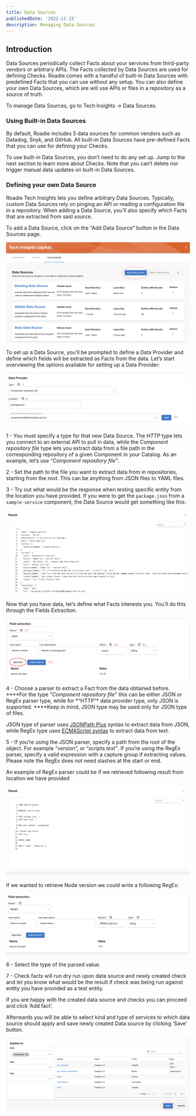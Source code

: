 ```yaml
---
title: Data Sources
publishedDate: '2022-11-15'
description: Managing Data Sources.
---
```


## Introduction

Data Sources periodically collect Facts about your services from third-party vendors or arbitrary APIs. The Facts collected by Data Sources are used for defining Checks. Roadie comes with a handful of built-in Data Sources with predefined Facts that you can use without any setup. You can also define your own Data Sources, which are will use APIs or files in a repository as a source of truth.

To manage Data Sources, go to Tech Insights → Data Sources.

### Using Built-in Data Sources

By default, Roadie includes 5 data sources for common vendors such as Datadog, Snyk, and GitHub. All built-in Data Sources have pre-defined Facts that you can use for defining your Checks.

To use built-in Data Sources, you don’t need to do any set up. Jump to the next section to learn more about Checks. Note that you can’t delete nor trigger manual data updates on built-in Data Sources.

### Defining your own Data Source

Roadie Tech Insights lets you define arbitrary Data Sources. Typically, custom Data Sources rely on pinging an API or reading a configuration file in a repository. When adding a Data Source, you’ll also specify which Facts that are extracted from said source.

To add a Data Source, click on the “Add Data Source” button in the Data Sources page.

![Add Data Source](./data-sources-overview.png)

To set up a Data Source, you’ll be prompted to define a Data Provider and define which fields will be extracted as Facts from the data. Let’s start overviewing the options available for setting up a Data Provider:

![Add Data Provider](./data-provider-step.png)

1 - You must specify a type for that new Data Source. The _HTTP_ type lets you connect to an external API to pull in data, while the _Component repository file_ type lets you extract data from a file path in the corresponding repository of a given Component in your Catalog. As an example, let’s use “_Component repository file”_.

2 - Set the path to the file you want to extract data from in repositories, starting from the root. This can be anything from JSON files to YAML files.

3 - Try out what would be the response when testing specific entity from the location you have provided. If you were to get the `package.json` from a `sample-service` component, the Data Source would get something like this:

![Dry run](./dry-run-result.png)

Now that you have data, let’s define what Facts interests you. You’ll do this through the Fields Extraction.

![Fields extraction](./field-extraction.png)

4 - Choose a parser to extract a Fact from the data obtained before. \****For the type “*Component repository file” this* can be either JSON or RegEx parser type, while for *“HTTP”\* data provider type, only JSON is supported. \*\***Keep in mind, JSON type may be used only for JSON type of files.

JSON type of parser uses [JSONPath Plus](https://jsonpath-plus.github.io/JSONPath/docs/ts/) syntax to extract data from JSON, while RegEx type uses [ECMAScript syntax](https://developer.mozilla.org/en-US/docs/Web/JavaScript/Guide/Regular_Expressions) to extract data from text.

5 - If you’re using the JSON parser, specify a path from the root of the object. For example _“version”,_ or “_scripts.test”_. If you’re using the RegEx parser, specify a valid expression with a capture group if extracting values. Please note the RegEx does not need slashes at the start or end.

An example of RegEx parser could be if we retrieved following result from location we have provided

![Regex result](./dry-run-yaml-result.png)

If we wanted to retrieve Node version we could write a following RegEx:

![Field extraction Regex](./field-extraction-regex.png)

6 - Select the type of the parsed value.

7 - Check facts will run dry run upon data source and newly created check and let you know what would be the result if check was being run against entity you have provided as a test entity.

If you are happy with the created data source and checks you can proceed and click ‘Add fact’.

Afterwards you will be able to select kind and type of services to which data source should apply and save newly created Data source by clicking ‘Save’ button.

![Data Source Entity Filter](../data-sources//data-source-entity-filter.png)
